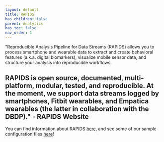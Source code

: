 ```yaml
---
layout: default
title: RAPIDS
has_children: false
parent: Analytics
has_toc: false
nav_order: 1
---
```



"Reproducible Analysis Pipeline for Data Streams (RAPIDS) allows you to process smartphone and wearable data to extract and create behavioral features (a.k.a. digital biomarkers), visualize mobile sensor data, and structure your analysis into reproducible workflows.

RAPIDS is open source, documented, multi-platform, modular, tested, and reproducible. At the moment, we support data streams logged by smartphones, Fitbit wearables, and Empatica wearables (the latter in collaboration with the DBDP)."
    - RAPIDS Website
---


You can find information about RAPIDS <a href="https://www.rapids.science/1.5/">here</a>, and see some of our sample configuration files <a href="https://www.rapids.science/1.5/">here</a>!


